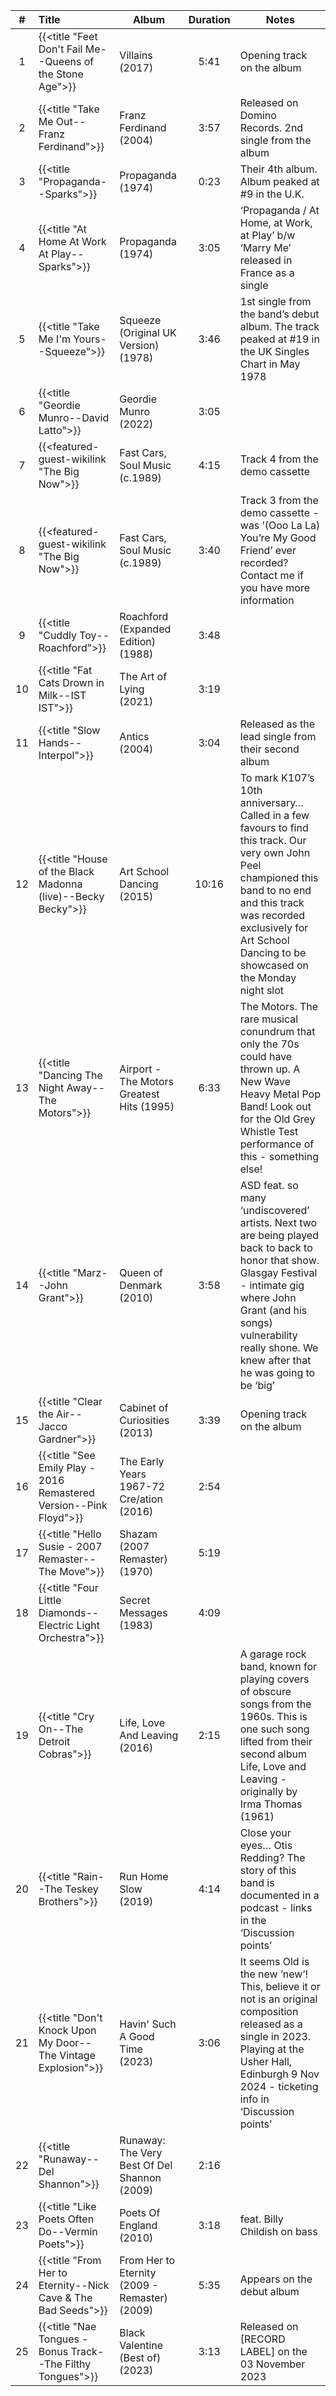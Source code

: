 | #  | Title                                                              | Album                                         | Duration | Notes                                                                                                                                                                                                                                         |
|:--:|:-------------------------------------------------------------------|-----------------------------------------------|:--------:|-----------------------------------------------------------------------------------------------------------------------------------------------------------------------------------------------------------------------------------------------|
| 1  | {{<title "Feet Don't Fail Me--Queens of the Stone Age">}}          | Villains (2017)                               |   5:41   | Opening track on the album                                                                                                                                                                                                                    |
| 2  | {{<title "Take Me Out--Franz Ferdinand">}}                         | Franz Ferdinand (2004)                        |   3:57   | Released on Domino Records. 2nd single from the album                                                                                                                                                                                         |
| 3  | {{<title "Propaganda--Sparks">}}                                   | Propaganda (1974)                             |   0:23   | Their 4th album. Album peaked at #9 in the U.K.                                                                                                                                                                                               |
| 4  | {{<title "At Home At Work At Play--Sparks">}}                      | Propaganda (1974)                             |   3:05   | ‘Propaganda / At Home, at Work, at Play’ b/w ‘Marry Me’ released in France as a single                                                                                                                                                        |
| 5  | {{<title "Take Me I'm Yours--Squeeze">}}                           | Squeeze (Original UK Version) (1978)          |   3:46   | 1st single from the band’s debut album. The track peaked at #19 in the UK Singles Chart in May 1978                                                                                                                                           |
| 6  | {{<title "Geordie Munro--David Latto">}}                           | Geordie Munro (2022)                          |   3:05   |                                                                                                                                                                                                                                               |
| 7  | {{<featured-guest-wikilink "The Big Now">}}                        | Fast Cars, Soul Music (c.1989)                |   4:15   | Track 4 from the demo cassette                                                                                                                                                                                                                |
| 8  | {{<featured-guest-wikilink "The Big Now">}}                        | Fast Cars, Soul Music (c.1989)                |   3:40   | Track 3 from the demo cassette - was ’(Ooo La La) You’re My Good Friend’ ever recorded? Contact me if you have more information                                                                                                               |
| 9  | {{<title "Cuddly Toy--Roachford">}}                                | Roachford (Expanded Edition) (1988)           |   3:48   |                                                                                                                                                                                                                                               |
| 10 | {{<title "Fat Cats Drown in Milk--IST IST">}}                      | The Art of Lying (2021)                       |   3:19   |                                                                                                                                                                                                                                               |
| 11 | {{<title "Slow Hands--Interpol">}}                                 | Antics (2004)                                 |   3:04   | Released as the lead single from their second album                                                                                                                                                                                           |
| 12 | {{<title "House of the Black Madonna (live)--Becky Becky">}}       | Art School Dancing (2015)                     |  10:16   | To mark K107’s 10th anniversary… Called in a few favours to find this track. Our very own John Peel championed this band to no end and this track was recorded exclusively for Art School Dancing to be showcased on the Monday night slot    |
| 13 | {{<title "Dancing The Night Away--The Motors">}}                   | Airport - The Motors Greatest Hits (1995)     |   6:33   | The Motors. The rare musical conundrum that only the 70s could have thrown up. A New Wave Heavy Metal Pop Band! Look out for the Old Grey Whistle Test performance of this - something else!                                                  |
| 14 | {{<title "Marz--John Grant">}}                                     | Queen of Denmark (2010)                       |   3:58   | ASD feat. so many ‘undiscovered’ artists. Next two are being played back to back to honor that show. Glasgay Festival - intimate gig where John Grant (and his songs) vulnerability really shone. We knew after that he was going to be ‘big’ |
| 15 | {{<title "Clear the Air--Jacco Gardner">}}                         | Cabinet of Curiosities (2013)                 |   3:39   | Opening track on the album                                                                                                                                                                                                                    |
| 16 | {{<title "See Emily Play - 2016 Remastered Version--Pink Floyd">}} | The Early Years 1967-72 Cre/ation (2016)      |   2:54   |                                                                                                                                                                                                                                               |
| 17 | {{<title "Hello Susie - 2007 Remaster--The Move">}}                | Shazam (2007 Remaster) (1970)                 |   5:19   |                                                                                                                                                                                                                                               |
| 18 | {{<title "Four Little Diamonds--Electric Light Orchestra">}}       | Secret Messages (1983)                        |   4:09   |                                                                                                                                                                                                                                               |
| 19 | {{<title "Cry On--The Detroit Cobras">}}                           | Life, Love And Leaving (2016)                 |   2:15   | A garage rock band, known for playing covers of obscure songs from the 1960s. This is one such song lifted from their second album Life, Love and Leaving - originally by Irma Thomas (1961)                                                  |
| 20 | {{<title "Rain--The Teskey Brothers">}}                            | Run Home Slow (2019)                          |   4:14   | Close your eyes… Otis Redding? The story of this band is documented in a podcast - links in the ‘Discussion points’                                                                                                                           |
| 21 | {{<title "Don't Knock Upon My Door--The Vintage Explosion">}}      | Havin' Such A Good Time (2023)                |   3:06   | It seems Old is the new ’new’! This, believe it or not is an original composition released as a single in 2023. Playing at the Usher Hall, Edinburgh 9 Nov 2024 - ticketing info in ‘Discussion points’                                       |
| 22 | {{<title "Runaway--Del Shannon">}}                                 | Runaway: The Very Best Of Del Shannon (2009)  |   2:16   |                                                                                                                                                                                                                                               |
| 23 | {{<title "Like Poets Often Do--Vermin Poets">}}                    | Poets Of England (2010)                       |   3:18   | feat. Billy Childish on bass                                                                                                                                                                                                                  |
| 24 | {{<title "From Her to Eternity--Nick Cave & The Bad Seeds">}}      | From Her to Eternity (2009 - Remaster) (2009) |   5:35   | Appears on the debut album                                                                                                                                                                                                                    |
| 25 | {{<title "Nae Tongues - Bonus Track--The Filthy Tongues">}}        | Black Valentine (Best of) (2023)              |   3:13   | Released on [RECORD LABEL] on the 03 November 2023                                                                                                                                                                                            |
